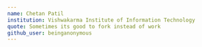 ```yaml
---
name: Chetan Patil
institution: Vishwakarma Institute of Information Technology
quote: Sometimes its good to fork instead of work
github_user: beinganonymous
---
```

